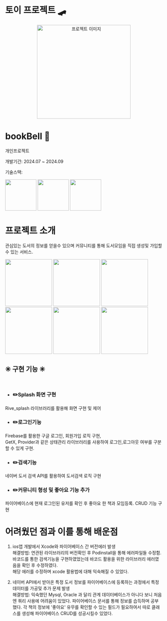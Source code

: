 # 토이 프로젝트 🛹
<p align="center">
  <img src="https://github.com/user-attachments/assets/eaf848a5-3ee9-480d-b2f2-3deab64bac30" alt="프로젝트 이미지" width="300" height="300"/>
</p>

# bookBell 📖
<p>
  개인프로젝트 <p></p>
  개발기간: 2024.07 ~ 2024.09 <p></p>
  기술스택: <p></p>
  <img width="100"src="https://img.shields.io/badge/Flutter-02569B?style=flat&logo=flutter&logoColor=white">
    <img width="100" src="https://img.shields.io/badge/Firebase-FFCA28?style=flat-square&logo=firebase&logoColor=black"/>
    <img width="100"  src="https://img.shields.io/badge/Xcode-147EFB?style=flat-square&logo=Xcode&logoColor=white"/>

</p>


# 프로젝트 소개
관심있는 도서의 정보를 얻을수 있으며 커뮤니티를 통해 도서모임을 직접 생성및 가입할 수 있는 서비스.

  <img width="150" src="https://github.com/user-attachments/assets/51c5a7d6-4994-44fc-bfd4-697abfc0572a"/>
  <img width="150" src="https://github.com/user-attachments/assets/0662024a-1dda-4ca4-9af8-cee1c36320c3"/>
  <img width="150" src="https://github.com/user-attachments/assets/c7c6452f-9b3e-4d3e-958d-4e91b2c6b9e1"/>
  <img width="150" src="https://github.com/user-attachments/assets/6b297e7d-58fe-45a2-9db5-c9f780ab17ac"/>
  <img width="150" src="https://github.com/user-attachments/assets/cbc7279e-52d0-4cc5-9b70-c1e70e09d89a"/>
  <img width="150" src="https://github.com/user-attachments/assets/a2cd3f0b-9004-4f4b-b660-780d8054e046"/>







## ✳️ 구현 기능 ✳️ <br><br>
- ### ✏️Splash 화면 구현<br>
Rive_splash 라이브러리를 활용해 화면 구현 및 제어


- ###  ✏️로그인기능<br>
Firebase를 활용한 구글 로그인, 회원가입 로직 구현,  <br>
GetX, Provider과 같은 상태관리 라이브러리를 사용하여 로그인,로그아웃 여부를 구분할 수 있게 구현.

- ### ✏️검색기능
네이버 도서 검색 API를 활용하여 도서검색 로직 구현

- ### ✏️커뮤니티 형성 및 좋아요 기능 추가
파이어베이스에 현재 로그인된 유저를 확인 후 좋아요 한 책과 모임등록. CRUD 기능 구현
# 어려웠던 점과 이를 통해 배운점 <br>
1. ios앱 개발에서 Xcode와 파이어베이스 간 버전에러 발생 <br>
   해결방법: 연관된 라이브러리의 버전확인 후 Podinstall을 통해 에러파일들 수정함. 바코드를 통한 검색기능을 구현하였었는데 바코드 활용을 위한 라이브러리 에러였음을 확인 후 수정하였다. <br>
   해당 에러를 수정하며 xcode 활용법에 대해 익숙해질 수 있었다.
   
2. 네이버 API에서 받아온 특정 도서 정보를 파이어베이스에 등록하는 과정에서 특정 데이터를 가공및 추가 문제 발생 <br>
   해결방법: 익숙했던 Mysql, Oracle 과 달리 관계 데이터베이스가 아니다 보니 처음엔 쿼리 사용에 어려움이 있었다. 파이어베이스 문서를 통해 정보를 습득하며 공부했다.
    각 책의 정보에 '좋아요' 유무를 확인할 수 있는 필드가 필요하여서 따로 클래스를 생성해 파이어베이스 CRUD를 성공시킬수 있었다.

 


